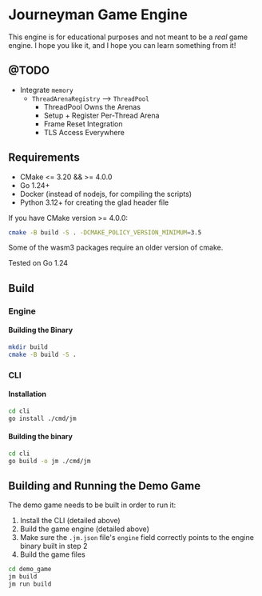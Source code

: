 # Journeyman Game Engine

This engine is for educational purposes and not meant to be a _real_ game engine. I hope you like it, and I hope you can learn something from it!

## @TODO

- Integrate `memory`
  - `ThreadArenaRegistry` --> `ThreadPool`
    - ThreadPool Owns the Arenas
    - Setup + Register Per-Thread Arena
    - Frame Reset Integration
    - TLS Access Everywhere

## Requirements

- CMake <= 3.20 && >= 4.0.0
- Go 1.24+
- Docker (instead of nodejs, for compiling the scripts)
- Python 3.12+ for creating the glad header file

If you have CMake version >= 4.0.0:

```bash
cmake -B build -S . -DCMAKE_POLICY_VERSION_MINIMUM=3.5
```

Some of the wasm3 packages require an older version of cmake.

Tested on Go 1.24

## Build

### Engine

#### Building the Binary

```bash
mkdir build
cmake -B build -S .

```

### CLI

#### Installation

```bash
cd cli
go install ./cmd/jm
```

#### Building the binary

```bash
cd cli
go build -o jm ./cmd/jm
```

## Building and Running the Demo Game

The demo game needs to be built in order to run it:

1. Install the CLI (detailed above)
2. Build the game engine (detailed above)
3. Make sure the `.jm.json` file's `engine` field correctly points to the engine binary built in step 2
4. Build the game files

```bash
cd demo_game
jm build
jm run build
```
